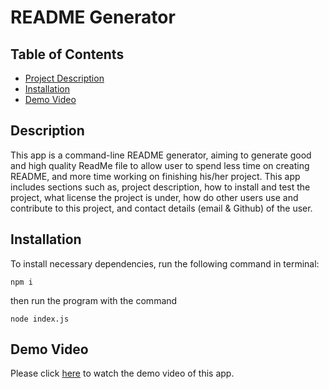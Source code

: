 # README Generator

  ## Table of Contents
  - [Project Description](#description)
  - [Installation](#installation)
  - [Demo Video](#Demo-Video)

  ## Description
   This app is a command-line README generator, aiming to generate good and high quality ReadMe file to allow user to spend less time on creating README, and more time working on finishing his/her project.
   This app includes sections such as, project description, how to install and test the project, what license the project is under, how do other users use and contribute to this project, and contact details (email & Github) of the user.

  ## Installation
   To install necessary dependencies, run the following command in terminal:
   ```
   npm i
   ```
   then run the program with the command 
   ```
   node index.js
   ```

  ## Demo Video
   Please click [here](https://watch.screencastify.com/v/3NQBVoBaGtyZDFEtg8E5) to watch the demo video of this app.
